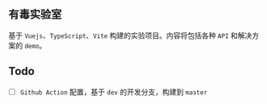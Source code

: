 ## 有毒实验室
基于 `Vuejs`、`TypeScript`、`Vite` 构建的实验项目。内容将包括各种 `API` 和解决方案的 `demo`。


## Todo

- [ ] `Github Action` 配置，基于 `dev` 的开发分支，构建到 `master`
